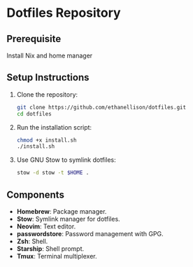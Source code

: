 # Dotfiles Repository

## Prerequisite
Install Nix and home manager

## Setup Instructions

1. Clone the repository:
   ```sh
   git clone https://github.com/ethanellison/dotfiles.git
   cd dotfiles
   ```

2. Run the installation script:
   ```sh
   chmod +x install.sh
   ./install.sh
   ```

3. Use GNU Stow to symlink dotfiles:
   ```sh
   stow -d stow -t $HOME .
   ```

## Components

- **Homebrew**: Package manager.
- **Stow**: Symlink manager for dotfiles.
- **Neovim**: Text editor.
- **passwordstore**: Password management with GPG.
- **Zsh**: Shell.
- **Starship**: Shell prompt.
- **Tmux**: Terminal multiplexer.
